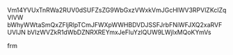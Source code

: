 Vm14YVUxTnRWa2RUV0dSUFZsZG9WbGxzVWxkVmJGcHlWV3RPVlZKclZqVlVW
bWhyWWtaSmQxZFljRlpTCmJFWXpWWHBDVDJSSFJrbFNiWFJXQ2xaRVFUVlJN
bVIzWVZkR1dWbDZNRXREYmxJeFluYzlQUW9LWjIxMQoKYmVs

frm